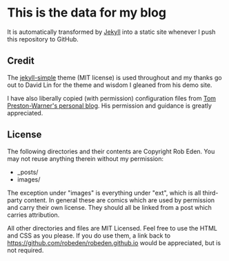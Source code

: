 # This is the data for my blog

It is automatically transformed by [Jekyll](http://jekyllrb.com/)
into a static site whenever I push this repository to GitHub.

## Credit

The [jekyll-simple](http://jekyllthemes.org/themes/jekyll-simple/) theme (MIT license)
is used throughout and my thanks go out to David Lin for the theme and wisdom I
gleaned from his demo site.

I have also liberally copied (with permission) configuration files from 
[Tom Preston-Warner's personal blog](https://github.com/mojombo/mojombo.github.io).
His permission and guidance is greatly appreciated.

## License

The following directories and their contents are Copyright Rob Eden.
You may not reuse anything therein without my permission:

* \_posts/
* images/

The exception under "images" is everything under "ext", which is all third-party content. In general these are comics which are used by permission and carry their own license. They should all be linked from a post which carries attribution.

All other directories and files are MIT Licensed. Feel free to use the HTML and
CSS as you please. If you do use them, a link back to
https://github.com/robeden/robeden.github.io would be appreciated, but is not required.
